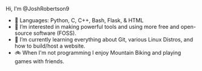 Hi, I’m @JoshRobertson9
- 👋 Languages: Python, C, C++, Bash, Flask, & HTML
- 👀 I’m interested in making powerful tools and using more free and open-source software (FOSS).
- 🌱 I’m currently learning everything about Git, various Linux Distros, and how to build/host a website.
- 🚲 When I'm not programming I enjoy Mountain Biking and playing games with friends.

<!---
JoshRobertson9/JoshRobertson9 is a ✨ special ✨ repository because its `README.md` (this file) appears on your GitHub profile.
You can click the Preview link to take a look at your changes.
--->
